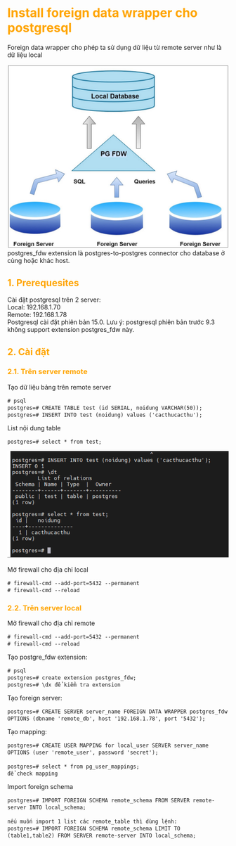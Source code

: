 <h1 style="color:orange">Install foreign data wrapper cho postgresql</h1>
Foreign data wrapper cho phép ta sử dụng dữ liệu từ remote server như là dữ liệu local

![postgres_fdw1](../img/postgres_fdw1.png)<br>
postgres_fdw extension là postgres-to-postgres connector cho database ở cùng hoặc khác host.
<h2 style="color:orange">1. Prerequesites</h2>
Cài đặt postgresql trên 2 server:<br>
Local: 192.168.1.70<br>
Remote: 192.168.1.78<br>
Postgresql cài đặt phiên bản 15.0. Lưu ý: postgresql phiên bản trước 9.3 không support extension postgres_fdw này.
<h2 style="color:orange">2. Cài đặt</h2>
<h3 style="color:orange">2.1. Trên server remote</h3>
Tạo dữ liệu bảng trên remote server

    # psql
    postgres=# CREATE TABLE test (id SERIAL, noidung VARCHAR(50));
    postgres=# INSERT INTO test (noidung) values ('cacthucacthu');
List nội dung table

    postgres=# select * from test;
![postgres_fdw2](../img/postgres_fdw2.png)<br>

Mở firewall cho địa chỉ local<br>

    # firewall-cmd --add-port=5432 --permanent
    # firewall-cmd --reload
<h3 style="color:orange">2.2. Trên server local</h3>
Mở firewall cho địa chỉ remote<br>

    # firewall-cmd --add-port=5432 --permanent
    # firewall-cmd --reload
Tạo postgre_fdw extension:

    # psql
    postgres=# create extension postgres_fdw;
    postgres=# \dx để kiểm tra extension
Tạo foreign server:

    postgres=# CREATE SERVER server_name FOREIGN DATA WRAPPER postgres_fdw  OPTIONS (dbname 'remote_db', host '192.168.1.78', port '5432');
Tạo mapping:

    postgres=# CREATE USER MAPPING for local_user SERVER server_name OPTIONS (user 'remote_user', password 'secret');

    postgres=# select * from pg_user_mappings;
    để check mapping
Import foreign schema

    postgres=# IMPORT FOREIGN SCHEMA remote_schema FROM SERVER remote-server INTO local_schema;

    nếu muốn import 1 list các remote_table thì dùng lệnh:
    postgres=# IMPORT FOREIGN SCHEMA remote_schema LIMIT TO (table1,table2) FROM SERVER remote-server INTO local_schema;